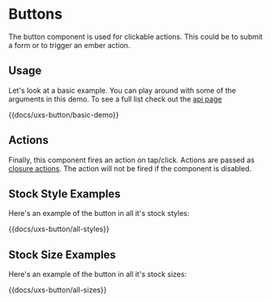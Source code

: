 # Buttons

The button component is used for clickable actions. This could be to submit a form or to trigger an ember action.

## Usage

Let's look at a basic example. You can play around with some of the arguments in this demo. To see a full list check out the [api page](/docs/api/components/uxs-button)

{{docs/uxs-button/basic-demo}}

## Actions

Finally, this component fires an action on tap/click. Actions are passed as [closure actions](https://dockyard.com/blog/2015/10/29/ember-best-practice-stop-bubbling-and-use-closure-actions). The action will not be fired if the component is disabled.

## Stock Style Examples

Here's an example of the button in all it's stock styles:

{{docs/uxs-button/all-styles}}

## Stock Size Examples

Here's an example of the button in all it's stock sizes:

{{docs/uxs-button/all-sizes}}

